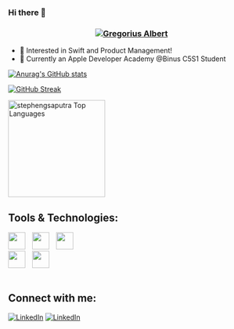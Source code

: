 ### Hi there 👋

<h3 align="center"><a href="https://hud0shnik.github.io/">
<img alt="Gregorius Albert" src="https://readme-typing-svg.herokuapp.com/?lines=I+am+Gregorius+Albert;A+Swift+Developer;A+Laravel+Enthusiast&font=JetBrains%20Mono&width=280&height=45&color=68C3D4&vCenter=true&size=21"></a>
</h3>

- 👀 Interested in Swift and Product Management!
- 🌱 Currently an Apple Developer Academy @Binus C5S1 Student

[![Anurag's GitHub stats](https://github-readme-stats.vercel.app/api?username=stephengsaputra&count_private=true&show_icons=true&theme=tokyonight)](https://github.com/anuraghazra/github-readme-stats)

[![GitHub Streak](http://github-readme-streak-stats.herokuapp.com?user=stephengsaputra&theme=vue-dark)](https://git.io/streak-stats)

<img alt="stephengsaputra Top Languages" src="https://github-readme-stats.vercel.app/api/top-langs/?username=stephengsaputra&langs_count=4&layout=compact&theme=react&hide_border=true&bg_color=1F222E&title_color=68C3D4&icon_color=F8D866&hide_border=true" height="198px"/>

## Tools & Technologies:

<div style="white-space:nowrap;">
    <img height="35" style="padding-right: 10px" src="https://cdn.jsdelivr.net/gh/devicons/devicon/icons/swift/swift-original.svg" />
    <img height="35" style="padding-right: 10px"src="https://cdn.jsdelivr.net/gh/devicons/devicon/icons/sketch/sketch-original.svg" />
    <img height="35" style="padding-right: 10px" src="https://cdn.jsdelivr.net/gh/devicons/devicon/icons/xcode/xcode-original.svg" />
    <br />
    <img height="35" style="padding-right: 10px" src="https://cdn.jsdelivr.net/gh/devicons/devicon/icons/figma/figma-original.svg" />
    <img height="35" style="padding-right: 10px" src="https://cdn.jsdelivr.net/gh/devicons/devicon/icons/mysql/mysql-original-wordmark.svg" />

</div>
<br/>

## Connect with me:

<a href="https://www.linkedin.com/in/gregoriusalbert/" target="_blank"><img alt="LinkedIn" src="https://img.shields.io/badge/linkedin-%230077B5.svg?&style=for-the-badge&logo=linkedin&logoColor=white" /></a>
<a href="https://www.instagram.com/gal_bert/" target="_blank"><img alt="LinkedIn" src="https://img.shields.io/badge/Instagram-%23E4405F.svg?style=for-the-badge&logo=Instagram&logoColor=white" /></a>
